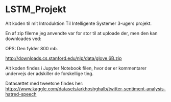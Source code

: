 # LSTM_Projekt
Alt koden til mit Introduktion Til Intelligente Systemer 3-ugers projekt.


En af zip filerne jeg anvendte var for stor til at uploade der, men den kan downloades ved:

OPS: Den fylder 800 mb.

http://downloads.cs.stanford.edu/nlp/data/glove.6B.zip

Alt koden findes i Jupyter Notebook filen, hvor der er kommentarer undervejs der adskiller de forskellige ting.


Datasættet med tweetsne findes her:
https://www.kaggle.com/datasets/arkhoshghalb/twitter-sentiment-analysis-hatred-speech
